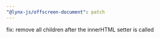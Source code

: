 ```yaml
---
"@lynx-js/offscreen-document": patch
---
```


fix: remove all children after the innerHTML setter is called
